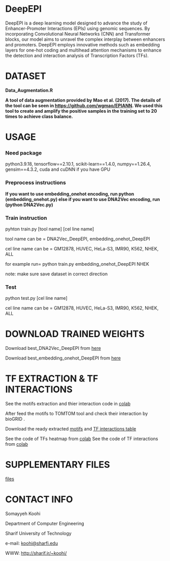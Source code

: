 # DeepEPI
DeepEPI is a deep learning model designed to advance the study of Enhancer-Promoter Interactions (EPIs) using genomic sequences. By incorporating Convolutional Neural Networks (CNN) and Transformer blocks, our model aims to unravel the complex interplay between enhancers and promoters. DeepEPI employs innovative methods such as embedding layers for one-hot coding and multihead attention mechanisms to enhance the detection and interaction analysis of Transcription Factors (TFs).
# DATASET
**Data_Augmentation.R**

**A tool of data augmentation provided by Mao et al. (2017). The details of the tool can be seen in https://github.com/wgmao/EPIANN.
We used this tool to create and amplify the positive samples in the training set to 20 times to achieve class balance.**
# USAGE
### Need package
python3.9.18,  tensorflow==2.10.1, scikit-learn==1.4.0, numpy==1.26.4, gensim==4.3.2, cuda and cuDNN if you have GPU
###  Preprocess instructions
**If you want to use embedding_onehot encoding, run python (embedding_onehot.py) else if you want to use DNA2Vec encoding, run (python DNA2Vec.py)**
### Train instruction
pyhton train.py [tool name] [cel line name]

tool name can be = DNA2Vec_DeepEPI, embedding_onehot_DeepEPI

cel line name can be = GM12878, HUVEC, HeLa-S3, IMR90, K562, NHEK, ALL

for example run= python train.py embedding_onehot_DeepEPI NHEK

note: make sure save dataset in correct direction
### Test
python test.py [cel line name]

cel line name can be = GM12878, HUVEC, HeLa-S3, IMR90, K562, NHEK, ALL
# DOWNLOAD TRAINED WEIGHTS
Download  best_DNA2Vec_DeepEPI from [here](https://drive.google.com/file/d/1XZRxnyQT0w75ilElmITlEzUSU2jUML99/view?usp=drive_link)

Download  best_embedding_onehot_DeepEPI from [here](https://drive.google.com/file/d/18GLDWqdNA4jXP3cseOhpKQDLeu_abVmM/view?usp=drive_link)

# TF EXTRACTION & TF INTERACTIONS
See the motifs extraction and thier interaction code in [colab](https://colab.research.google.com/drive/1_tL7PddKWJFgNBfTh5Lp33dIUxZOX_8J?usp=sharing)

After feed the motifs to TOMTOM tool and check their interaction by bioGRID .

Download the ready extracted [motifs](https://drive.google.com/file/d/14R9kmUfYq3MZL7_Y-E2xpmSwTCDWwVYJ/view?usp=drive_link) and [TF interactions table](https://drive.google.com/file/d/1XiRJ1ZATmWyfr-l199I6pnEG6E_qKt06/view?usp=drive_link)

See the code of TFs heatmap from [colab](https://colab.research.google.com/drive/1SWpUxXdYzBljfho7Han-PXtnhwt54__4?usp=sharing)
See the code of TF interactions from [colab](https://colab.research.google.com/drive/17c-Gw1z8hBCa6LqmMhcJUfvhhG6RI56h?usp=sharing) 
# SUPPLEMENTARY FILES
[files](https://drive.google.com/file/d/1EU-QfkpD5BB2-yzjSOTywwNWTS7kzZTG/view?usp=drive_link)

# CONTACT INFO
Somayyeh Koohi

Department of Computer Engineering

Sharif University of Technology

e-mail: koohi@sharfi.edu

WWW: http://sharif.ir/~koohi/
